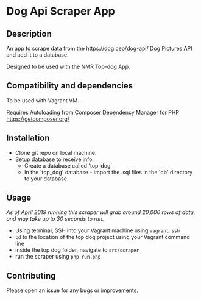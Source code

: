 # Dog Api Scraper App

## Description

An app to scrape data from the https://dog.ceo/dog-api/ Dog Pictures API and add it to a database.

Designed to be used with the NMR Top-dog App.

## Compatibility and dependencies

To be used with Vagrant VM.

Requires Autoloading from Composer Dependency Manager for PHP https://getcomposer.org/ 

## Installation

* Clone git repo on local machine. 
* Setup database to receive info:
  * Create a database called 'top_dog'
  * In the 'top_dog' database - import the .sql files in the 'db' directory to your database.
  
## Usage

*As of April 2019 running this scraper will grab around 20,000 rows of data, and may take up to 30 seconds to run.*

* Using terminal, SSH into your Vagrant machine using ```vagrant ssh```
* ```cd``` to the location of the top dog project using your Vagrant command line
* inside the top dog folder, navigate to ```src/scraper```
* run the scraper using ```php run.php```

## Contributing

Please open an issue for any bugs or improvements.